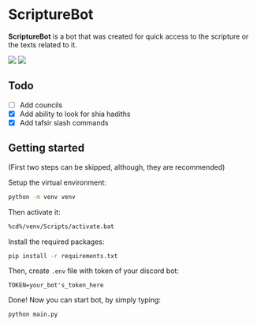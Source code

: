 # ScriptureBot

**ScriptureBot** is a bot that was created for quick access to the scripture or the texts related to it.

![](https://img.shields.io/badge/Python-3.8.9-blue.svg) ![](https://img.shields.io/badge/Disnake-2.9.3-blue.svg)

## Todo

- [ ] Add councils
- [x] Add ability to look for shia hadiths
- [x] Add tafsir slash commands

## Getting started

(First two steps can be skipped, although, they are recommended)

Setup the virtual environment:

```sh
python -m venv venv
```

Then activate it:

```sh
%cd%/venv/Scripts/activate.bat
```

Install the required packages:

```sh
pip install -r requirements.txt
```

Then, create `.env` file with token of your discord bot:

```none
TOKEN=your_bot's_token_here
```

Done! Now you can start bot, by simply typing:

```sh
python main.py
```